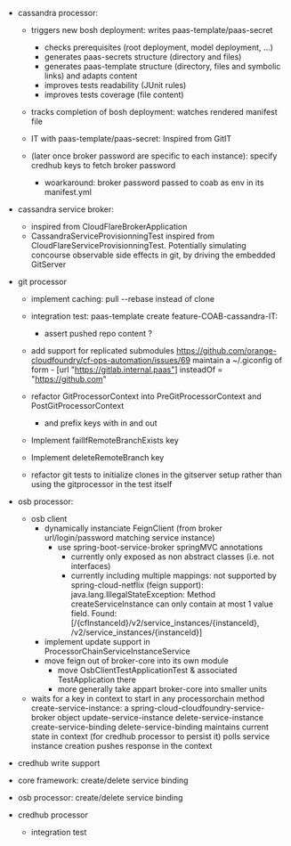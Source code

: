    
- cassandra processor: 
    - triggers new bosh deployment: writes paas-template/paas-secret
        - checks prerequisites (root deployment, model deployment, ...)
        - generates paas-secrets structure (directory and files)
        - generates paas-template structure (directory, files and symbolic links) and adapts content
        - improves tests readability (JUnit rules)
        - improves tests coverage (file content)
    
    - tracks completion of bosh deployment: watches rendered manifest file 
    - IT with paas-template/paas-secret: Inspired from GitIT
    - (later once broker password are specific to each instance): specify credhub keys to fetch broker password 
       - woarkaround: broker password passed to coab as env in its manifest.yml

- cassandra service broker:
    - inspired from CloudFlareBrokerApplication
    - CassandraServiceProvisionningTest inspired from CloudFlareServiceProvisionningTest. Potentially simulating concourse observable side effects in git, by driving the embedded GitServer

- git processor
    - implement caching:
        pull --rebase instead of clone

    - integration test: paas-template create feature-COAB-cassandra-IT:
        - assert pushed repo content ?

    - add support for replicated submodules https://github.com/orange-cloudfoundry/cf-ops-automation/issues/69 maintain a ~/.giconfig of form
             - [url "https://gitlab.internal.paas"]
                   insteadOf = "https://github.com"  
    - refactor GitProcessorContext into PreGitProcessorContext and PostGitProcessorContext
        - and prefix keys with in and out
    - Implement failIfRemoteBranchExists key
    - Implement deleteRemoteBranch key
   
   
    - refactor git tests to initialize clones in the gitserver setup rather than using the gitprocessor in the test itself

- osb processor: 
    - osb client
        - dynamically instanciate FeignClient (from broker url/login/password matching service instance) 
            - use spring-boot-service-broker springMVC annotations
               - currently only exposed as non abstract classes (i.e. not interfaces)
               - currently including multiple mappings: not supported by spring-cloud-netflix (feign support): java.lang.IllegalStateException: Method createServiceInstance can only contain at most 1 value field. Found: [/{cfInstanceId}/v2/service_instances/{instanceId}, /v2/service_instances/{instanceId}]
        - implement update support in ProcessorChainServiceInstanceService
        - move feign out of broker-core into its own module
           - move OsbClientTestApplicationTest & associated TestApplication there 
           - more generally take appart broker-core into smaller units
    - waits for a key in context to start in any processorchain method 
        create-service-instance: a spring-cloud-cloudfoundry-service-broker object 
        update-service-instance 
        delete-service-instance 
        create-service-binding 
        delete-service-binding 
        maintains current state in context (for credhub processor to persist it) 
        polls service instance creation 
        pushes response in the context

     
- credhub write support


- core framework: create/delete service binding 

- osb processor: create/delete service binding

- credhub processor
    - integration test


